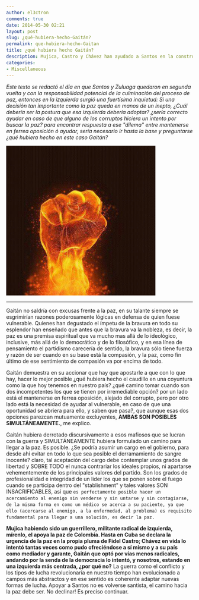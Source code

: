 ```yaml
---
author: el3ctron
comments: true
date: 2014-05-30 02:21
layout: post
slug: ¿qué-hubiera-hecho-Gaitán?
permalink: que-hubiera-hecho-Gaitan
title: ¿qué hubiera hecho Gaitán?
description: Mujica, Castro y Chávez han ayudado a Santos en la construcción de la paz, por qué el polo teniendo una izquierda más centrada no?
categories:
- Miscellaneous
---
```


*Este texto se redactó el día en que Santos y Zuluaga quedaron en segunda vuelta y con la responsabilidad potencial de la culminación del proceso de paz, entonces en la izquierda surgió una fuertísima inquietud: Si una decisión tan importante como la paz queda en manos de un inepto, ¿Cuál debería ser la postura que esa izquierda debería adoptar? ¿sería correcto ayudar en caso de que alguno de los corruptos hiciera un intento por buscar la paz? para encontrar respuesta a ese "dilema" entre mantenerse en ferrea oposición ó ayudar, sería necesario ir hasta la base y preguntarse ¿qué hubiera hecho en este caso Gaitán?*

[![¿qué hubiera hecho Gaitán?](/wp-content/uploads/por_tema/politica/14225_493456167351899_82490544_n.jpg)](//el3ctron.github.io/que-hubiera-hecho-Gaitan)

<!-- more -->
---

Gaitán no saldría con excusas frente a la paz, en su talante siempre se esgrimirían razones poderosamente lógicas en defensa de quien fuese  vulnerable. Quienes han degustado el ímpetu de la bravura en todo su esplendor han enseñado que antes que la bravura va la nobleza, es decir, la paz es una premisa espiritual que va mucho mas allá de lo ideológico, inclusive, más allá de lo democrático y de lo filosófico, y en esa línea de pensamiento el partidismo carecería de sentido, la bravura sólo tiene fuerza y razón de ser cuando en su base está la compasión, y la paz, como fín último de ese sentimiento de compasión va por encima de todo.

Gaitán demuestra en su accionar que hay que apostarle a que con lo que hay, hacer lo mejor posible ¿qué hubiera hecho el caudillo en una coyuntura como la que hoy tenemos en nuestro país? ¿qué camino tomar cuando son dos incompetentes los que se tienen por irremediable opción? por un lado está el mantenerse en ferrea oposición, alejado del corrupto, pero por otro lado está la necesidad de ayudar al vulnerable, en caso de que una oportunidad se abriera para ello, y saben que pasa?, que aunque esas dos opciones parezcan mutuamente excluyentes, **AMBAS SON POSIBLES SIMULTÁNEAMENTE.**, me explico.

Gaitán hubiera derrotado discursivamente a esos mafiosos que se lucran con la guerra y SIMULTÁNEAMENTE hubiera formulado un camino para llegar a la paz. Es posible. ¿Se podría asumir un cargo en el gobierno, para desde ahí evitar en todo lo que sea posible el derramamiento de sangre inocente? claro, tal aceptación del cargo debe contemplar unos grados de libertad y SOBRE TODO el nunca contrariar los ideales propios, ni apartarse vehementemente de los principales valores del partido. Son los grados de profesionalidad e integridad de un lider los que se ponen sobre el fuego cuando se participa dentro del "stablishment" y tales valores SON INSACRIFICABLES, así que `es perfectamente posible hacer un acercamiento al enemigo sin venderse y sin untarse y sin contagiarse, de la misma forma en como un médico se acerca a su paciente, ya que ello (acercarse al enemigo, a la enfermedad, al problema) es requisito fundamental para llegar a una solución, es decir la paz.`

**Mujica habiendo sido un guerrillero, militante radical de izquierda, mírenlo, el apoya la paz de Colombia. Hasta en Cuba se declara la urgencia de la paz en la propia pluma de Fidel Castro; Chávez en vida lo intentó tantas veces como pudo ofreciéndose a sí mismo y a su país como mediador y garante, Gaitán que optó por vías menos radicales, andando por la senda de la democracia lo intentó, y nosotros, estando en una izquierda más centrada, ¿por qué no?** La guerra como el conflicto y los tipos de lucha revolucionaria en nuestro tiempo han evolucionado a campos más abstractos y en ese sentido es coherente adaptar nuevas formas de lucha. Apoyar a Santos no es volverse santista, el camino hacia la paz debe ser. No declinar! Es preciso continuar.



<br><br><br>
